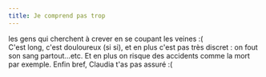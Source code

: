 ```yaml
---
title: Je comprend pas trop
---
```


les gens qui cherchent à crever en se coupant les veines :(  
C'est long, c'est douloureux (si si), et en plus c'est pas très discret : on
fout son sang partout...etc. Et en plus on risque des accidents comme la mort
par exemple. Enfin bref, Claudia t'as pas assuré :(

